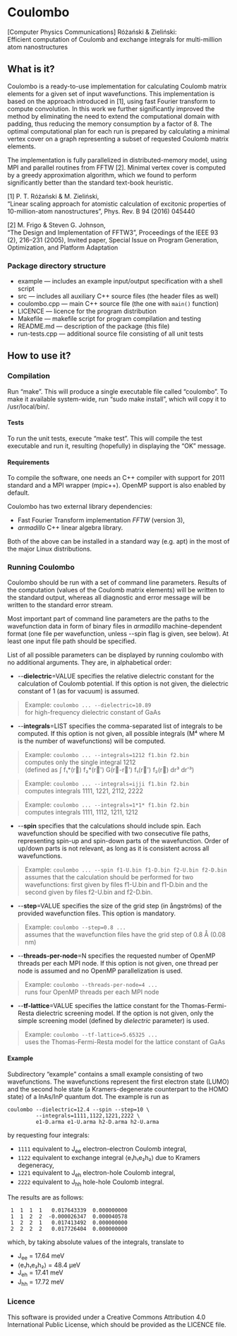 Coulombo
====

[Computer Physics Communications] Różański & Zieliński:  
Efficient computation of Coulomb and exchange integrals for multi-million atom nanostructures

## What is it?

Coulombo is a ready-to-use implementation for calculating Coulomb matrix
elements for a given set of input wavefunctions. This implementation is based on
the approach introduced in [1], using fast Fourier transform to compute
convolution. In this work we further significantly improved the method by
eliminating the need to extend the computational domain with padding, thus
reducing the memory consumption by a factor of 8. The optimal computational plan
for each run is prepared by calculating a minimal vertex cover on a graph
representing a subset of requested Coulomb matrix elements.

The implementation is fully parallelized in distributed-memory model, using MPI
and parallel routines from FFTW [2]. Minimal vertex cover is computed by a
greedy approximation algorithm, which we found to perform significantly better
than the standard text-book heuristic.

[1] P. T. Różański & M. Zieliński,  
“Linear scaling approach for atomistic calculation of excitonic properties of
10-million-atom nanostructures”,
Phys. Rev. B 94 (2016) 045440

[2] M. Frigo & Steven G. Johnson,  
“The Design and Implementation of FFTW3”,
Proceedings of the IEEE 93 (2), 216–231 (2005), Invited paper, Special Issue on
Program Generation, Optimization, and Platform Adaptation

### Package directory structure

* example — includes an example input/output specification with a shell script
* src — includes all auxiliary C++ source files (the header files as well)
* coulombo.cpp — main C++ source file (the one with `main()` function)
* LICENCE — licence for the program distribution
* Makefile — makefile script for program compilation and testing
* README.md — description of the package (this file)
* run-tests.cpp — additional source file consisting of all unit tests

## How to use it?

### Compilation

Run “make”. This will produce a single executable file called “coulombo”.
To make it available system-wide, run “sudo make install”, which will copy it to
/usr/local/bin/.

#### Tests

To run the unit tests, execute “make test”. This will compile the test
executable and run it, resulting (hopefully) in displaying the “OK” message.

#### Requirements

To compile the software, one needs an C++ compiler with support for 2011
standard and a MPI wrapper (mpic++). OpenMP support is also enabled by default.

Coulombo has two external library dependencies:

* Fast Fourier Transform implementation _FFTW_ (version 3),
* _armadillo_ C++ linear algebra library.

Both of the above can be installed in a standard way (e.g. apt) in the most of
the major Linux distributions.

### Running Coulombo

Coulombo should be run with a set of command line parameters. Results of the
computation (values of the Coulomb matrix elements) will be written to the
standard output, whereas all diagnostic and error message will be written to the
standard error stream.

Most important part of command line parameters are the paths to the wavefunction
data in form of binary files in _armadillo_ machine-dependent format (one file
per wavefunction, unless --spin flag is given, see below). At least one input
file path should be specified.

List of all possible parameters can be displayed by running coulombo with no
additional arguments. They are, in alphabetical order:

* --**dielectric**=VALUE specifies the relative dielectric constant for the
calculation of Coulomb potential. If this option is not given, the dielectric
constant of 1 (as for vacuum) is assumed.

> Example: `coulombo ... --dielectric=10.89`  
> for high-frequency dielectric constant of GaAs

* --**integrals**=LIST specifies the comma-separated list of integrals to be
computed. If this option is not given, all possible integrals (M⁴ where M is
the number of wavefunctions) will be computed.

> Example: `coulombo ... --integrals=1212 f1.bin f2.bin`  
> computes only the single integral 1212  
> (defined as ∫ f₁\*(r⃗) f₂\*(r⃗') G(r⃗-r⃗') f₁(r⃗') f₂(r⃗) dr³ dr'³)

> Example: `coulombo ... --integrals=ijji f1.bin f2.bin`  
> computes integrals 1111, 1221, 2112, 2222  

> Example: `coulombo ... --integrals=1*1* f1.bin f2.bin`  
> computes integrals 1111, 1112, 1211, 1212  

* --**spin** specifies that the calculations should include spin. Each
wavefunction should be specified with two consecutive file paths, representing
spin-up and spin-down parts of the wavefunction. Order of up/down parts is not
relevant, as long as it is consistent across all wavefunctions.

> Example: `coulombo ... --spin f1-U.bin f1-D.bin f2-U.bin f2-D.bin`  
> assumes that the calculation should be performed for two wavefunctions: first
> given by files f1-U.bin and f1-D.bin and the second given by files f2-U.bin
and f2-D.bin.

* --**step**=VALUE specifies the size of the grid step (in ångströms) of the
provided wavefunction files. This option is mandatory.

> Example: `coulombo --step=0.8 ...`  
> assumes that the wavefunction files have the grid step of 0.8 Å (0.08 nm)

* --**threads-per-node**=N specifies the requested number of OpenMP threads per each
MPI node. If this option is not given, one thread per node is assumed and no
OpenMP parallelization is used.

> Example: `coulombo --threads-per-node=4 ...`  
> runs four OpenMP threads per each MPI node

* --**tf-lattice**=VALUE specifies the lattice constant for the Thomas-Fermi-Resta
dielectric screening model. If the option is not given, only the simple
screening model (defined by _dielectric_ parameter) is used.

> Example: `coulombo --tf-lattice=5.65325 ...`  
> uses the Thomas-Fermi-Resta model for the lattice constant of GaAs

#### Example

Subdirectory “example” contains a small example consisting of two wavefunctions.
The wavefunctions represent the first electron state (LUMO) and the second hole
state (a Kramers-degenerate counterpart to the HOMO state) of a InAs/InP quantum
dot. The example is run as

```
coulombo --dielectric=12.4 --spin --step=10 \
         --integrals=1111,1122,1221,2222 \
         e1-D.arma e1-U.arma h2-D.arma h2-U.arma
```

by requesting four integrals:

* `1111` equivalent to J<sub>ee</sub> electron-electron Coulomb integral,
* `1122` equivalent to exchange integral ⟨e₁h₁e₂h₂⟩ due to Kramers degeneracy,
* `1221` equivalent to J<sub>eh</sub> electron-hole Coulomb integral,
* `2222` equivalent to J<sub>hh</sub> hole-hole Coulomb integral.

The results are as follows:

```
 1  1  1  1   0.017643339  0.000000000
 1  1  2  2  -0.000026347  0.000040578
 1  2  2  1   0.017413492  0.000000000
 2  2  2  2   0.017726404  0.000000000
```

which, by taking absolute values of the integrals, translate to

* J<sub>ee</sub> = 17.64 meV
* ⟨e₁h₁e₂h₂⟩ = 48.4 µeV
* J<sub>eh</sub> = 17.41 meV
* J<sub>hh</sub> = 17.72 meV

### Licence

This software is provided under a Creative Commons Attribution 4.0 International
Public License, which should be provided as the LICENCE file.
